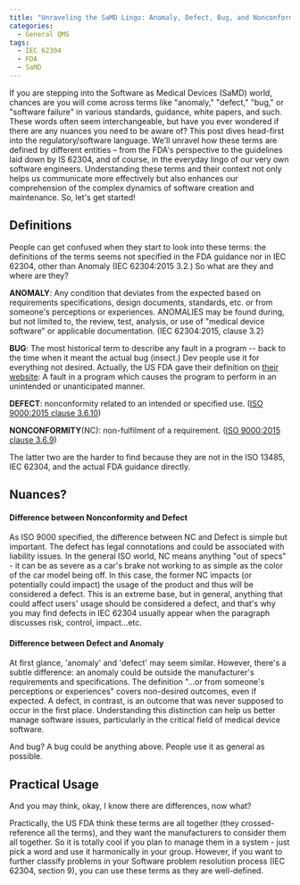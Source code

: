 ```yaml
---
title: "Unraveling the SaMD Lingo: Anomaly, Defect, Bug, and Nonconformity"
categories:
  - General QMS
tags:
  - IEC 62304
  - FDA
  - SaMD
---
```


If you are stepping into the Software as Medical Devices (SaMD) world, chances are you will come across terms like "anomaly," "defect," "bug," or "software failure" in various standards, guidance, white papers, and such. These words often seem interchangeable, but have you ever wondered if there are any nuances you need to be aware of?
This post dives head-first into the regulatory/software language. We'll unravel how these terms are defined by different entities – from the FDA's perspective to the guidelines laid down by IS 62304, and of course, in the everyday lingo of our very own software engineers.
Understanding these terms and their context not only helps us communicate more effectively but also enhances our comprehension of the complex dynamics of software creation and maintenance. So, let's get started!

## Definitions

People can get confused when they start to look into these terms: the definitions of the terms seems not specified in the FDA guidance nor in IEC 62304, other than Anomaly (IEC 62304:2015 3.2.) So what are they and where are they?

**ANOMALY**: Any condition that deviates from the expected based on requirements specifications, design documents, standards, etc. or from someone's perceptions or experiences. ANOMALIES may be found during, but not limited to, the review, test, analysis, or use of "medical device software" or applicable documentation. (IEC 62304:2015, clause 3.2)

**BUG**: The most historical term to describe any fault in a program -- back to the time when it meant the actual bug (insect.) Dev people use it for everything not desired. Actually, the US FDA gave their definition on [their website](https://www.fda.gov/inspections-compliance-enforcement-and-criminal-investigations/inspection-guides/glossary-computer-system-software-development-terminology-895): A fault in a program which causes the program to perform in an unintended or unanticipated manner. 

**DEFECT**: nonconformity related to an intended or specified use. ([ISO 9000:2015 clause 3.6.10](https://www.iso.org/obp/ui/en/#iso:std:iso:9000:ed-4:v1:en:term:3.6.10))

**NONCONFORMITY**(NC): non-fulfilment of a requirement. ([ISO 9000:2015 clause 3.6.9](https://www.iso.org/obp/ui/en/#iso:std:iso:9000:ed-4:v1:en:term:3.6.9))

The latter two are the harder to find because they are not in the ISO 13485, IEC 62304, and the actual FDA guidance directly.

## Nuances?

#### Difference between Nonconformity and Defect

As ISO 9000 specified, the difference between NC and Defect is simple but important. The defect has legal connotations and could be associated with liability issues. In the general ISO world, NC means anything "out of specs" - it can be as severe as a car's brake not working to as simple as the color of the car model being off. In this case, the former NC impacts (or potentially could impact) the usage of the product and thus will be considered a defect. This is an extreme base, but in general, anything that could affect users' usage should be considered a defect, and that's why you may find defects in IEC 62304 usually appear when the paragraph discusses risk, control, impact…etc.

#### Difference between Defect and Anomaly

At first glance, 'anomaly' and 'defect' may seem similar. However, there's a subtle difference: an anomaly could be outside the manufacturer's requirements and specifications. The definition "...or from someone's perceptions or experiences" covers non-desired outcomes, even if expected. A defect, in contrast, is an outcome that was never supposed to occur in the first place. Understanding this distinction can help us better manage software issues, particularly in the critical field of medical device software.

And bug? A bug could be anything above. People use it as general as possible.

## Practical Usage

And you may think, okay, I know there are differences, now what?

Practically, the US FDA think these terms are all together (they crossed-reference all the terms), and they want the manufacturers to consider them all together. So it is totally cool if you plan to manage them in a system - just pick a word and use it harmonically in your group. However, if you want to further classify problems in your Software problem resolution process (IEC 62304, section 9), you can use these terms as they are well-defined.
